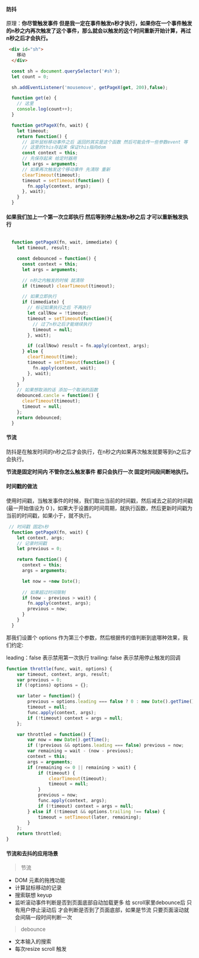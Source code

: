 #### 防抖

原理：**你尽管触发事件 但是我一定在事件触发n秒才执行，如果你在一个事件触发的n秒之内再次触发了这个事件，那么就会以触发的这个时间重新开始计算，再过n秒之后才会执行。**



```html
 <div id="sh">
    移动
  </div>
```





```javascript
  const sh = document.querySelector('#sh');
  let count = 0;

  sh.addEventListener('mousemove', getPageX(get, 200),false);

  function get(e) {
    // 这里
    console.log(count++);
  }

  function getPageX(fn, wait) {
    let timeout;
    return function() {
      // 监听鼠标移动事件之后 返回的其实是这个函数 然后可能会传一些参数event 等
      // 这里的this存起来 保证this指向dom
      const context = this;
      // 先保存起来 给定时器用
      let args = arguments;
      // 如果再次触发这个移动事件 先清除 重新
      clearTimeout(timeout);
      timeout = setTimeout(function() {
        fn.apply(context, args);
      }, wait);
    }
  }
```





#### 如果我们加上一个第一次立即执行 然后等到停止触发n秒之后 才可以重新触发执行



```javascript

  function getPageX(fn, wait, immediate) {
    let timeout, result;

    const debounced = function() {
      const context = this;
      let args = arguments;

      // n秒之内触发的时候 就清除
      if (timeout) clearTimeout(timeout);

      // 如果立即执行
      if (immediate) {
        // 标记如果执行之后 不再执行
        let callNow = !timeout;
        timeout = setTimeout(function(){
          // 过了n秒之后才能继续执行
          timeout = null;
        }, wait);

        if (callNow) result = fn.apply(context, args);        
      } else {
        clearTimeout(time);
        timeout = setTimeout(function() {
          fn.apply(context, wait);
        }, wait);
      }
    }
    // 如果想取消的话 添加一个取消的函数
    debounced.cancle = function() {
      clearTimeout(timeout);
      timeout = null;
    };
    return debounced;
  }
```



#### 节流

防抖是在触发时间的n秒之后才会执行，在n秒之内如果再次触发就要等到n之后才会执行。

**节流是固定时间内 不管你怎么触发事件 都只会执行一次 固定时间段间断地执行。**



#### 时间戳的做法

使用时间戳，当触发事件的时候，我们取出当前的时间戳，然后减去之前的时间戳(最一开始值设为 0 )，如果大于设置的时间周期，就执行函数，然后更新时间戳为当前的时间戳，如果小于，就不执行。

```javascript
 // 时间戳 固定n秒
  function getPageX(fn, wait) {
    let context, args;
    // 记录时间戳
    let previous = 0;

    return function() {
      context = this;
      args = arguments;

      let now = +new Date();
      
      // 如果超过时间限制
      if (now - previous > wait) {
        fn.apply(context, args);
        previous = now;
      }
    }
  }
```





那我们设置个 options 作为第三个参数，然后根据传的值判断到底哪种效果，我们约定:

leading：false 表示禁用第一次执行
trailing: false 表示禁用停止触发的回调 

```javascript
function throttle(func, wait, options) {
    var timeout, context, args, result;
    var previous = 0;
    if (!options) options = {};

    var later = function() {
        previous = options.leading === false ? 0 : new Date().getTime();
        timeout = null;
        func.apply(context, args);
        if (!timeout) context = args = null;
    };

    var throttled = function() {
        var now = new Date().getTime();
        if (!previous && options.leading === false) previous = now;
        var remaining = wait - (now - previous);
        context = this;
        args = arguments;
        if (remaining <= 0 || remaining > wait) {
            if (timeout) {
                clearTimeout(timeout);
                timeout = null;
            }
            previous = now;
            func.apply(context, args);
            if (!timeout) context = args = null;
        } else if (!timeout && options.trailing !== false) {
            timeout = setTimeout(later, remaining);
        }
    };
    return throttled;
}
```







#### 节流和去抖的应用场景



> 节流

*  DOM 元素的拖拽功能
* 计算鼠标移动的记录
* 搜索联想 keyup
* 监听滚动事件判断是否到页面底部自动加载更多 给 scroll家里debounce后 只有用户停止滚动后 才会判断是否到了页面底部，如果是节流 只要页面滚动就会间隔一段时间判断一次



> debounce 

* 文本输入的搜索
* 每次resize scroll 触发



